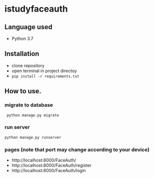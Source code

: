 ﻿# istudyfaceauth

## Language used
- Python 3.7

## Installation
- clone repository
- open terminal in project directoy 
- `pip install -r requirements.txt`

## How to use.
### migrate to database
` python manage.py migrate`
### run server
`python manage.py runserver`
### pages (note that port may change according to your device)
- http://localhost:8000/FaceAuth/
- http://localhost:8000/FaceAuth/register
- http://localhost:8000/FaceAuth/login

